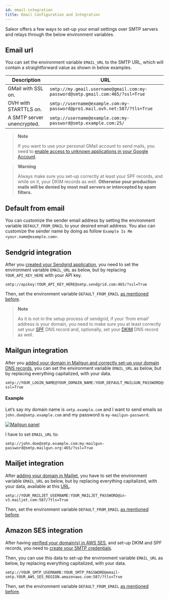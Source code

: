 ```yaml
---
id: email-integration
title: Email Configuration and Integration
---
```


Saleor offers a few ways to set-up your email settings over SMTP servers and relays through the below environment variables.


## Email url

You can set the environment variable `EMAIL_URL` to the SMTP URL, which will contain a straightforward value as shown in below examples.

| Description | URL |
| --- | --- |
| GMail with SSL on. | `smtp://my.gmail.username@gmail.com:my-password@smtp.gmail.com:465/?ssl=True` |
| OVH with STARTTLS on. | `smtp://username@example.com:my-password@pro1.mail.ovh.net:587/?tls=True` |
| A SMTP server unencrypted. | `smtp://username@example.com:my-password@smtp.example.com:25/` |

> **Note**
>
> If you want to use your personal GMail account to send mails, you need to [enable access to unknown applications in your Google Account](https://myaccount.google.com/lesssecureapps).

> **Warning**
>
> Always make sure you set-up correctly at least your SPF records, and while on it, your DKIM records as well. **Otherwise your production mails will be denied by most mail servers or intercepted by spam filters.**


## Default from email

You can customize the sender email address by setting the environment variable `DEFAULT_FROM_EMAIL` to your desired email address. You also can customize the sender name by doing as follow `Example Is Me <your.name@example.com>`.


## Sendgrid integration

After you [created your Sendgrid application](https://app.sendgrid.com/guide/integrate/langs/smtp), you need to set the environment variable `EMAIL_URL` as below, but by replacing `YOUR_API_KEY_HERE` with your API key.

```
smtp://apikey:YOUR_API_KEY_HERE@smtp.sendgrid.com:465/?ssl=True
```

Then, set the environment variable `DEFAULT_FROM_EMAIL` [as mentioned before](guides/email-integration.md#default_from_email).

> **Note**
>
> As it is not in the setup process of sendgrid, if your ‘from email’ address is your domain, you need to make sure you at least correctly set your [SPF](https://sendgrid.com/docs/Glossary/spf.html) DNS record and, optionally, set your [DKIM](https://sendgrid.com/docs/Glossary/dkim.html) DNS record as well.


## Mailgun integration

After you [added your domain in Mailgun and correctly set-up your domain DNS records](https://app.mailgun.com/app/domains/new), you can set the environment variable `EMAIL_URL` as below, but by replacing everything capitalized, with your data.

```
smtp://YOUR_LOGIN_NAME@YOUR_DOMAIN_NAME:YOUR_DEFAULT_MAILGUN_PASSWORD@smtp.mailgun.org:465/?ssl=True
```

#### Example

Let’s say my domain name is `smtp.example.com` and I want to send emails as `john.doe@smtp.example.com` and my password is `my-mailgun-password`.

[![Mailgun panel](assets/guides-email-integration/1.png)](assets/guides-email-integration/1.png)

I have to set `EMAIL_URL` to:

```
smtp://john.doe@smtp.example.com:my-mailgun-password@smtp.mailgun.org:465/?ssl=True
```


## Mailjet integration

After [adding your domain in Mailjet](https://app.mailjet.com/account/sender/domain#create-domain), you have to set the environment variable `EMAIL_URL` as below, but by replacing everything capitalized, with your data, available at this [URL](https://app.mailjet.com/account/setup).

```
smtp://YOUR_MAILJET_USERNAME:YOUR_MAILJET_PASSWORD@in-v3.mailjet.com:587/?tls=True
```

Then, set the environment variable `DEFAULT_FROM_EMAIL` [as mentioned before](guides/email-integration.md#default_from_email).


## Amazon SES integration

After having [verified your domain(s) in AWS SES](https://eu-west-1.console.aws.amazon.com/ses/home#verified-senders-domain:), and set-up DKIM and SPF records, you need to [create your SMTP credentials](https://eu-west-1.console.aws.amazon.com/ses/home#smtp-settings:).

Then, you can use this data to set-up the environment variable `EMAIL_URL` as below, by replacing everything capitalized, with your data.

```
smtp://YOUR_SMTP_USERNAME:YOUR_SMTP_PASSWORD@email-smtp.YOUR_AWS_SES_REGION.amazonaws.com:587/?tls=True
```

Then, set the environment variable `DEFAULT_FROM_EMAIL` [as mentioned before](guides/email-integration.md#default_from_email).